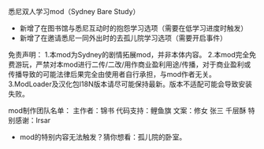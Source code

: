 悉尼双人学习mod（Sydney Bare Study）
- 新增了在图书馆与悉尼互动时的抱怨学习选项（需要在低学习进度时触发）
- 新增了在邀请悉尼一同外出时的去孤儿院学习选项（需要开启事件）

免责声明：
1.本mod为Sydney的剧情拓展mod，并非本体内容。
2.本mod完全免费游玩，严禁对本mod进行二传/二改/用作商业盈利用途/传播，对于商业盈利或传播导致的可能法律后果完全由使用者自行承担，与mod作者无关。
3.ModLoader及汉化包I18N版本请尽可能保持最新。版本不适配可能会导致安装失败。

mod制作团队名单：
主作者：锦书
代码支持：鲤鱼旗
文案：修女 张三 千层酥
特别感谢：Irsar

- mod的特别内容无法触发？猜你想看：孤儿院的卧室。